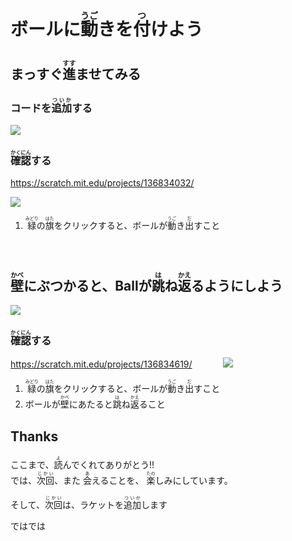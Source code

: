 



# ボールに<ruby>動<rt>うご</rt></ruby>きを<ruby>付<rt>つ</rt></ruby>けよう


## まっすぐ<ruby>進<rt>すす</rt></ruby>ませてみる

### コードを<ruby>追加<rt>ついか</rt></ruby>する
![](v001.png)




### <ruby>確認<rt>かくにん</rt></ruby>する

https://scratch.mit.edu/projects/136834032/

![](v002.png)

1. <ruby>緑<rt>みどり</rt></ruby>の<ruby>旗<rt>はた</rt></ruby>をクリックすると、ボールが<ruby>動<rt>うご</rt></ruby>き<ruby>出<rt>だ</rt></ruby>すこと


　

## <ruby>壁<rt>かべ</rt></ruby>にぶつかると、Ballが<ruby>跳<rt>は</rt></ruby>ね<ruby>返<rt>かえ</rt></ruby>るようにしよう

![](v003.png)

### <ruby>確認<rt>かくにん</rt></ruby>する
https://scratch.mit.edu/projects/136834619/
　　　
![](v004.png)

1. <ruby>緑<rt>みどり</rt></ruby>の<ruby>旗<rt>はた</rt></ruby>をクリックすると、ボールが<ruby>動<rt>うご</rt></ruby>き<ruby>出<rt>だ</rt></ruby>すこと
2. ボールが<ruby>壁<rt>かべ</rt></ruby>にあたると<ruby>跳<rt>は</rt></ruby>ね<ruby>返<rt>かえ</rt></ruby>ること



## Thanks
<div>
ここまで、<ruby>読<rt>よ</rt></ruby>んでくれてありがとう!!
</div>

<div>
では、<ruby>次回<rt>じかい</rt><ruby>、また
<ruby>会<rt>あ</rt></ruby>えることを、
<ruby>楽<rt>たの</rt></ruby>しみにしています。
</div>

そして、<ruby>次回<rt>じかい</rt></ruby>は、ラケットを<ruby>追加<rt>ついか</rt></ruby>します

<div>
ではでは
</div>
